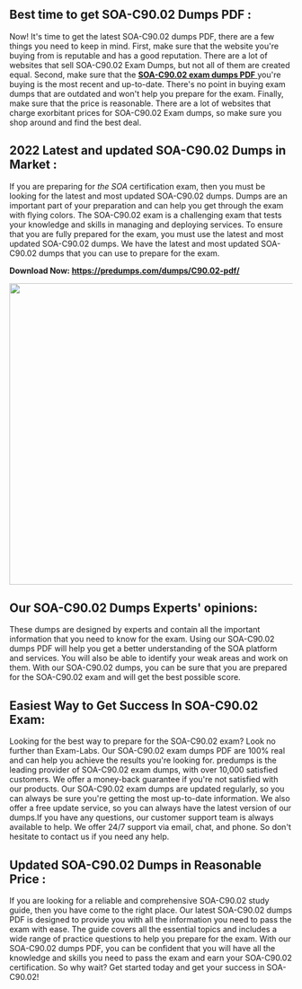 <h2>Best time to get SOA-C90.02 Dumps PDF :</h2>
<p>Now! It's time to get the latest SOA-C90.02 dumps PDF, there are a few things you need to keep in mind. First, make sure that the website you're buying from is reputable and has a good reputation. There are a lot of websites that sell SOA-C90.02 Exam Dumps, but not all of them are created equal. Second, make sure that the <a href="https://predumps.com/dumps/C90.02-pdf/"><strong>SOA-C90.02 exam dumps PDF</strong> </a>you're buying is the most recent and up-to-date. There's no point in buying exam dumps that are outdated and won't help you prepare for the exam. Finally, make sure that the price is reasonable. There are a lot of websites that charge exorbitant prices for SOA-C90.02 Exam dumps, so make sure you shop around and find the best deal.</p>
<h2>2022 Latest and updated SOA-C90.02 Dumps in Market :</h2>
<p>If you are preparing for <em>the SOA </em>certification exam, then you must be looking for the latest and most updated SOA-C90.02 dumps. Dumps are an important part of your preparation and can help you get through the exam with flying colors. The SOA-C90.02 exam is a challenging exam that tests your knowledge and skills in managing and deploying services. To ensure that you are fully prepared for the exam, you must use the latest and most updated SOA-C90.02 dumps. We have the latest and most updated SOA-C90.02 dumps that you can use to prepare for the exam.</p>
<p><strong>Download Now:&nbsp;<a href="https://predumps.com/dumps/C90.02-pdf/">https://predumps.com/dumps/C90.02-pdf/</a></strong></p>
<p><strong><img src="https://i.ibb.co/m0K1qY8/predumps.png" alt="" width="640" height="537" /></strong></p>
<h2>Our SOA-C90.02 Dumps Experts' opinions:</h2>
<p>These dumps are designed by experts and contain all the important information that you need to know for the exam. Using our SOA-C90.02 dumps PDF will help you get a better understanding of the SOA platform and services. You will also be able to identify your weak areas and work on them. With our SOA-C90.02 dumps, you can be sure that you are prepared for the SOA-C90.02 exam and will get the best possible score.</p>
<h2>Easiest Way to Get Success In SOA-C90.02 Exam:</h2>
<p>Looking for the best way to prepare for the SOA-C90.02 exam? Look no further than Exam-Labs. Our SOA-C90.02 exam dumps PDF are 100% real and can help you achieve the results you're looking for. predumps is the leading provider of SOA-C90.02 exam dumps, with over 10,000 satisfied customers. We offer a money-back guarantee if you're not satisfied with our products. Our SOA-C90.02 exam dumps are updated regularly, so you can always be sure you're getting the most up-to-date information. We also offer a free update service, so you can always have the latest version of our dumps.If you have any questions, our customer support team is always available to help. We offer 24/7 support via email, chat, and phone. So don't hesitate to contact us if you need any help.</p>
<h2>Updated SOA-C90.02 Dumps in Reasonable Price :</h2>
<p>If you are looking for a reliable and comprehensive SOA-C90.02 study guide, then you have come to the right place. Our latest SOA-C90.02 dumps PDF is designed to provide you with all the information you need to pass the exam with ease. The guide covers all the essential topics and includes a wide range of practice questions to help you prepare for the exam. With our SOA-C90.02 dumps PDF, you can be confident that you will have all the knowledge and skills you need to pass the exam and earn your SOA-C90.02 certification. So why wait? Get started today and get your success in SOA-C90.02!</p>
<p>&nbsp;</p>
<p>&nbsp;</p>
